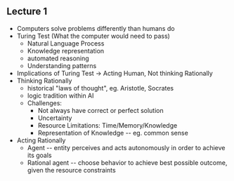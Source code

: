 ## Lecture 1

- Computers solve problems differently than humans do
- Turing Test (What the computer would need to pass)
  - Natural Language Process
  - Knowledge representation
  - automated reasoning
  - Understanding patterns
- Implications of Turing Test -> Acting Human, Not thinking Rationally
- Thinking Rationally
  - historical "laws of thought", eg. Aristotle, Socrates
  - logic tradition within AI 
  - Challenges:
    - Not always have correct or perfect solution
    - Uncertainty
    - Resource Limitations: Time/Memory/Knowledge
    - Representation of Knowledge -- eg. common sense
- Acting Rationally
  - Agent -- entity perceives and acts autonomously in order to achieve its goals
  - Rational agent -- choose behavior to achieve best possible outcome, given the resource constraints

